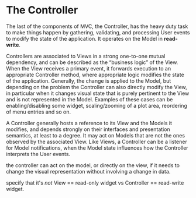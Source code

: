 # The Controller

The last of the components of MVC, the Controller, has the heavy duty task to
make things happen by gathering, validating, and processing User events to
modify the state of the application. It operates on the Model in **read-write**.

Controllers are associated to Views in a strong one-to-one mutual dependency,
and can be described as the “business logic” of the View. When the View
receives a primary event, it forwards execution to an appropriate Controller
method, where appropriate logic modifies the state of the application.
Generally, the change is applied to the Model, but depending on the problem the
Controller can also directly modify the View, in particular when it changes
visual state that is purely pertinent to the View and is not represented in the
Model. Examples of these cases can be enabling/disabling some widget,
scaling/zooming of a plot area, reordering of menu entries and so on. 

A Controller generally hosts a reference to its View and the Models it
modifies, and depends strongly on their interfaces and presentation semantics,
at least to a degree. It may act on Models that are not the ones observed by
the associated View. Like Views, a Controller can be a listener for Model
notifications, when the Model state influences how the Controller interprets
the User events. 


the controller can act on the model, or directly on the view, if it needs to change
the visual representation without involving a change in data.

specify that it's _not_ View == read-only widget vs Controller == read-write widget.
